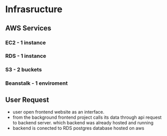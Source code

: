 # Infrasructure

## AWS Services

### EC2 - 1 instance
### RDS - 1 instance
### S3 -  2 buckets
### Beanstalk - 1 enviroment


## User Request
 - user open frontend website as an interface.
 - from the background frontend project calls its data through api request to backend server.
 which backend was already hosted and running
 - backend is conected to RDS postgres database hosted on aws
